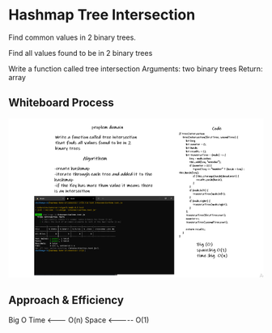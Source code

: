 # Hashmap Tree Intersection

<!-- Description of the challenge -->

Find common values in 2 binary trees.

Find all values found to be in 2 binary trees

Write a function called tree intersection
Arguments: two binary trees
Return: array

## Whiteboard Process

<!-- Embedded whiteboard image -->

![Hashmap Tree Intersection](cc32w.png)

## Approach & Efficiency

<!-- What approach did you take? Discuss Why. What is the Big O space/time for this approach? -->

Big O
Time <--- O(n)
Space <----- O(1)